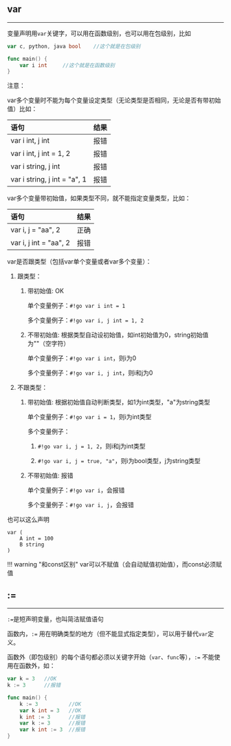 ## **var**

---

变量声明用`var`关键字，可以用在函数级别，也可以用在包级别，比如

```go
var c, python, java bool    //这个就是在包级别

func main() {
    var i int     //这个就是在函数级别
}
```

注意：

var多个变量时不能为每个变量设定类型（无论类型是否相同，无论是否有带初始值）比如：

| 语句 | 结果 |
| :-- | :-- |
| var i int, j int | 报错 |
| var i int, j int = 1, 2 | 报错 |
| var i string, j int | 报错 |
| var i string, j int = "a", 1 | 报错 |

var多个变量带初始值，如果类型不同，就不能指定变量类型，比如：

| 语句 | 结果 |
| :-- | :-- |
| var i, j = "aa", 2 | 正确 |
| var i, j int = "aa", 2 | 报错 |

var是否跟类型（包括var单个变量或者var多个变量）：

1. 跟类型：

	1. 带初始值: OK

		单个变量例子：`#!go var i int = 1`

		多个变量例子：`#!go var i, j int = 1, 2`

	2. 不带初始值: 根据类型自动设初始值，如int初始值为0，string初始值为""（空字符）

		单个变量例子：`#!go var i int`，则i为0

		多个变量例子：`#!go var i, j int`，则i和j为0

2. 不跟类型：

	1. 带初始值: 根据初始值自动判断类型，如1为int类型，"a"为string类型

		单个变量例子：`#!go var i = 1`，则i为int类型

		多个变量例子：

		1. `#!go var i, j = 1, 2`，则i和j为int类型

		2. `#!go var i, j = true, "a"`，则i为bool类型，j为string类型

	2. 不带初始值: 报错

		单个变量例子：`#!go var i`，会报错

		多个变量例子：`#!go var i, j`，会报错

也可以这么声明

```text
var (
	A int = 100
	B string
)
```

!!! warning "和const区别"
	var可以不赋值（会自动赋值初始值），而const必须赋值

## **:=**

---

`:=`是短声明变量，也叫简洁赋值语句

函数内，`:=` 用在明确类型的地方（但不能显式指定类型），可以用于替代`var`定义。

函数外（即包级别）的每个语句都必须以关键字开始（`var`、`func`等），`:=` 不能使用在函数外，如：

```go
var k = 3	//OK
k := 3		//报错

func main() {
	k := 3			//OK
	var k int = 3	//OK
	k int := 3		//报错
	var k := 3		//报错
	var k int := 3	//报错
}
```
